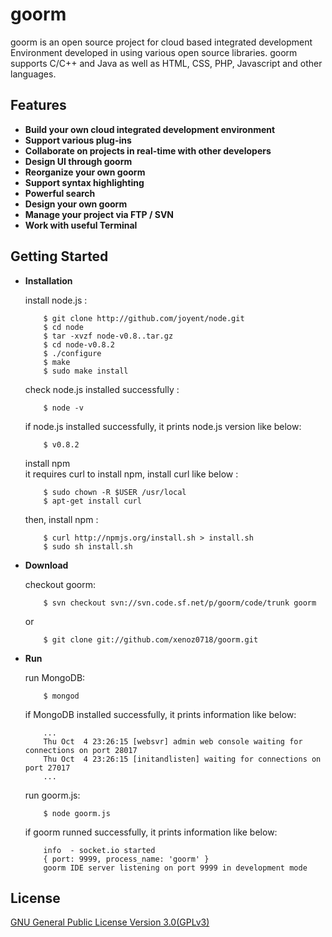 goorm
=========================

goorm is an open source project for cloud based integrated development Environment developed in using various open source libraries. goorm supports C/C++ and Java as well as HTML, CSS, PHP, Javascript and other languages.

Features
--------

* **Build your own cloud integrated development environment**
* **Support various plug-ins**
* **Collaborate on projects in real-time with other developers**
* **Design UI through goorm**
* **Reorganize your own goorm**
* **Support syntax highlighting**
* **Powerful search**
* **Design your own goorm**
* **Manage your project via FTP / SVN**
* **Work with useful Terminal**

Getting Started
---------------

* **Installation**

  install node.js :

          $ git clone http://github.com/joyent/node.git
          $ cd node
          $ tar -xvzf node-v0.8..tar.gz
          $ cd node-v0.8.2
          $ ./configure
          $ make
          $ sudo make install

  check node.js installed successfully :
  
          $ node -v
          
  if node.js installed successfully, it prints node.js version like below:
  
          $ v0.8.2

  install npm   
  it requires curl to install npm, install curl like below :
        
          $ sudo chown -R $USER /usr/local
          $ apt-get install curl
  
  then, install npm :
  
          $ curl http://npmjs.org/install.sh > install.sh
          $ sudo sh install.sh
  
* **Download**

  checkout goorm:
    
          $ svn checkout svn://svn.code.sf.net/p/goorm/code/trunk goorm 
          
  or
          
          $ git clone git://github.com/xenoz0718/goorm.git        

* **Run**

  run MongoDB:
    
          $ mongod
          
  if MongoDB installed successfully, it prints information like below:

          ...
          Thu Oct  4 23:26:15 [websvr] admin web console waiting for connections on port 28017
          Thu Oct  4 23:26:15 [initandlisten] waiting for connections on port 27017
          ...


        
  run goorm.js:
          
          $ node goorm.js
          
  if goorm runned successfully, it prints information like below:
  
          info  - socket.io started
          { port: 9999, process_name: 'goorm' }
          goorm IDE server listening on port 9999 in development mode

        
  
        
License
-------
[GNU General Public License Version 3.0(GPLv3)](http://gplv3.fsf.org/)